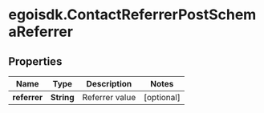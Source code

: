 # egoisdk.ContactReferrerPostSchemaReferrer

## Properties

Name | Type | Description | Notes
------------ | ------------- | ------------- | -------------
**referrer** | **String** | Referrer value | [optional] 


